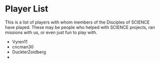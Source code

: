 # Player List

This is a list of players with whom members of the Disciples of SCIENCE have played. These may be people who helped with SCIENCE projects, ran missions with us, or even just fun to play with. 

* <span>Vyren11</span>
* <span>cncman30</span>
* <span>DuckterZoidberg</span>
* 